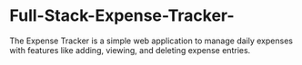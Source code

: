 # Full-Stack-Expense-Tracker-
The Expense Tracker is a simple web application to manage daily expenses with features like adding, viewing, and deleting expense entries. 
